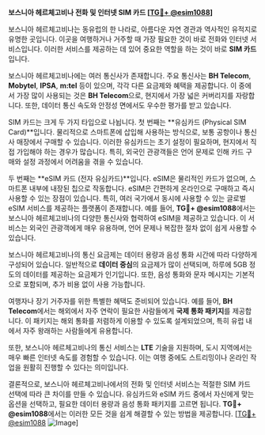 **보스니아 헤르체고비나 전화 및 인터넷 SIM 카드 [[TG💪+ @esim1088](https://t.me/s/esim1088)]**

보스니아 헤르체고비나는 동유럽의 한 나라로, 아름다운 자연 경관과 역사적인 유적지로 유명한 곳입니다. 이곳을 여행하거나 거주할 때 가장 필요한 것이 바로 전화와 인터넷 서비스입니다. 이러한 서비스를 제공하는 데 있어 중요한 역할을 하는 것이 바로 **SIM 카드**입니다.

보스니아 헤르체고비나에는 여러 통신사가 존재합니다. 주요 통신사는 **BH Telecom**, **Mobytel**, **IPSA**, **m:tel** 등이 있으며, 각각 다른 요금제와 혜택을 제공합니다. 이 중에서 가장 많이 사용되는 것은 **BH Telecom**으로, 현지에서 가장 넓은 커버리지를 자랑합니다. 또한, 데이터 통신 속도와 안정성 면에서도 우수한 평가를 받고 있습니다.

SIM 카드는 크게 두 가지 타입으로 나뉩니다. 첫 번째는 **유심카드 (Physical SIM Card)**입니다. 물리적으로 스마트폰에 삽입해 사용하는 방식으로, 보통 공항이나 통신사 매장에서 구매할 수 있습니다. 이러한 유심카드는 초기 설정이 필요하며, 현지에서 직접 가입해야 하는 경우가 많습니다. 특히, 외국인 관광객들은 언어 문제로 인해 카드 구매와 설정 과정에서 어려움을 겪을 수 있습니다.

두 번째는 **eSIM 카드 (전자 유심카드)**입니다. eSIM은 물리적인 카드가 없으며, 스마트폰 내부에 내장된 칩으로 작동합니다. eSIM은 간편하게 온라인으로 구매하고 즉시 사용할 수 있는 장점이 있습니다. 특히, 여러 국가에서 동시에 사용할 수 있는 글로벌 eSIM 서비스를 제공하는 플랫폼이 존재합니다. 예를 들어, **TG💪+ @esim1088**에서는 보스니아 헤르체고비나의 다양한 통신사와 협력하여 eSIM을 제공하고 있습니다. 이 서비스는 외국인 관광객에게 매우 유용하며, 언어 문제나 복잡한 절차 없이 쉽게 사용할 수 있습니다.

보스니아 헤르체고비나의 통신 요금제는 데이터 용량과 음성 통화 시간에 따라 다양하게 구성되어 있습니다. 일반적으로 **데이터 중심**의 요금제가 많이 선택되며, 하루에 5GB 정도의 데이터를 제공하는 요금제가 인기입니다. 또한, 음성 통화와 문자 메시지는 기본적으로 포함되며, 추가 비용 없이 사용 가능합니다.

여행자나 장기 거주자를 위한 특별한 혜택도 준비되어 있습니다. 예를 들어, **BH Telecom**에서는 해외에서 자주 연락이 필요한 사람들에게 **국제 통화 패키지**를 제공합니다. 이 패키지는 해외 통화를 저렴하게 이용할 수 있도록 설계되었으며, 특히 유럽 내에서 자주 왕래하는 사람들에게 유용합니다.

또한, 보스니아 헤르체고비나의 통신 서비스는 **LTE** 기술을 지원하며, 도시 지역에서는 매우 빠른 인터넷 속도를 경험할 수 있습니다. 이는 여행 중에도 스트리밍이나 온라인 작업을 원활히 진행할 수 있다는 의미입니다.

결론적으로, 보스니아 헤르체고비나에서의 전화 및 인터넷 서비스는 적절한 SIM 카드 선택에 따라 큰 차이를 만들 수 있습니다. 유심카드와 eSIM 카드 중에서 자신에게 맞는 옵션을 선택하고, 필요한 데이터 용량과 음성 통화 패키지를 고르면 됩니다. **TG💪+ @esim1088**에서는 이러한 모든 것을 쉽게 해결할 수 있는 방법을 제공합니다. [[TG💪+ @esim1088](https://t.me/s/esim1088) ![Image](https://i.postimg.cc/Y0z9fWf4/image.png)]